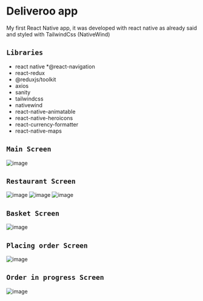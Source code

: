 # Deliveroo app

My first React Native app, it was developed with react native as already said and styled with TailwindCss (NativeWind)

## `Libraries`

* react native
*@react-navigation
* react-redux
* @reduxjs/toolkit
* axios
* sanity
* tailwindcss
* nativewind
* react-native-animatable
* react-native-heroicons
* react-currency-formatter
* react-native-maps

## `Main Screen`
![image](https://user-images.githubusercontent.com/83930705/214389958-67d8a962-7188-492f-beec-4582df21eeec.png)

## `Restaurant Screen`
![image](https://user-images.githubusercontent.com/83930705/214390069-bbbe2c2d-9e79-47af-8d3f-ffaf21c7be7d.png)
![image](https://user-images.githubusercontent.com/83930705/214390135-6b08e080-2880-426f-95b2-80df2a574f12.png)
![image](https://user-images.githubusercontent.com/83930705/214390220-477b6613-819c-4277-88b7-8765dfc82450.png)

## `Basket Screen`
![image](https://user-images.githubusercontent.com/83930705/214390334-ae0603eb-c4da-4d60-859e-0e85a9ef7443.png)

## `Placing order Screen`
![image](https://user-images.githubusercontent.com/83930705/214390400-a3ae8f33-1d3b-4c44-9e25-b456a9a7f29c.png)

## `Order in progress Screen`
![image](https://user-images.githubusercontent.com/83930705/214390488-020128d5-00d6-469f-a383-589e8fd5dfe5.png)
